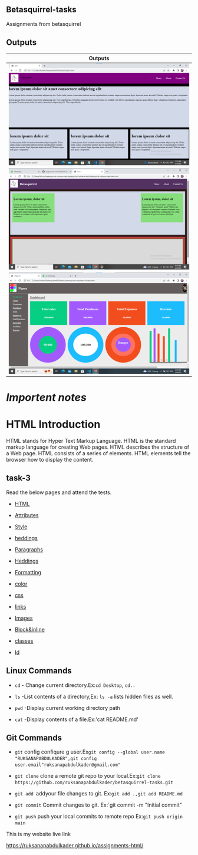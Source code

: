 ## Betasquirrel-tasks

Assignments from betasquirrel

## Outputs

| Outputs                             |
| ----------------------------------- |
| ![task-1](output/task-1-output.png) |
| ![task-2](output/task-2-output.png) |
| ![task-4](output/task-4-output.png) |

# _Importent notes_

# HTML Introduction

HTML stands for Hyper Text Markup Language.
HTML is the standard markup language for creating Web pages.
HTML describes the structure of a Web page.
HTML consists of a series of elements.
HTML elements tell the browser how to display the content.

## task-3

Read the below pages and attend the tests.

- [HTML](https://www.w3schoools.com/html/default.asp)

- [Attributes](https://www.w3schools.com/html/html-attributes.asp)

- [Style](https://www.w3schools.com/html-style.asp)

- [heddings](https://www.w3school.com/html-heddings.asp)

- [Paragraphs](https://www.w3school.com/html-paragraphs.asp)

- [Heddings](https://www.w3school.com/html-heddings.asp)

- [Formatting](https://www.w3school.com/html-formatting.asp)

- [color](https://www.w3school.com/html-color.asp)

- [css](https://www.w3school.com/html-css.asp)

- [links](https://www.w3school.com/html-links.asp)

- [Images](https://www.w3school.com/html-images.asp)

- [Block&inline](https://www.w3school.com/html-Block&inline.asp)

- [classes](https://www.w3school.com/html-classes.asp)

- [Id](https://www.w3school.com/html-Id.asp)

## Linux Commands

- `cd` - Change current directory.Ex:`cd Desktop`, `cd..`

- `ls` -List contents of a directory,Ex: `ls -a` lists hidden files as well.

- `pwd` -Display current working directory path

- `cat` -Display contents of a file.Ex:'cat README.md'

## Git Commands

- `git` config confiqure g user.Ex`git config --global user.name "RUKSANAPABDULKADER",git config user.email"ruksanapabdulkader@gmail.com"`

- `git clone` clone a remote git repo to your local.Ex:`git clone https://github.com/ruksanapabdulkader/betasquirrel-tasks.git`

- `git add `addyour file changes to git. Ex:`git add .,git add README.md`

- `git commit` Commit changes to git. Ex:`git commit -m "Initial commit"

- `git push` push your local commits to remote repo Ex:`git push origin main`

This is my website live link

https://ruksanapabdulkader.github.io/assignments-html/
